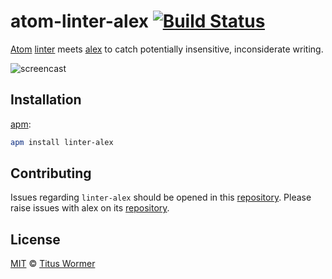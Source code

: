 # atom-linter-alex [![Build Status](https://img.shields.io/travis/get-alex/atom-linter-alex.svg)](https://travis-ci.org/get-alex/atom-linter-alex)

[Atom][] [linter][] meets [alex][] to catch potentially
insensitive, inconsiderate writing.

![screencast][]

## Installation

[apm][]:

```sh
apm install linter-alex
```

## Contributing

Issues regarding `linter-alex` should be opened in this
[repository][linter-issues].  Please raise issues with alex on its
[repository][alex-issues].

## License

[MIT][license] © [Titus Wormer][author]

<!-- Definitions. -->

[atom]: https://atom.io

[linter]: https://github.com/AtomLinter/Linter

[alex]: https://github.com/get-alex/alex

[screencast]: https://raw.githubusercontent.com/get-alex/atom-linter-alex/4bd56c8/screencast.gif

[apm]: https://github.com/atom/apm

[license]: license

[author]: https://wooorm.com

[linter-issues]: https://github.com/get-alex/atom-linter-alex/issues

[alex-issues]: https://github.com/get-alex/alex/issues
